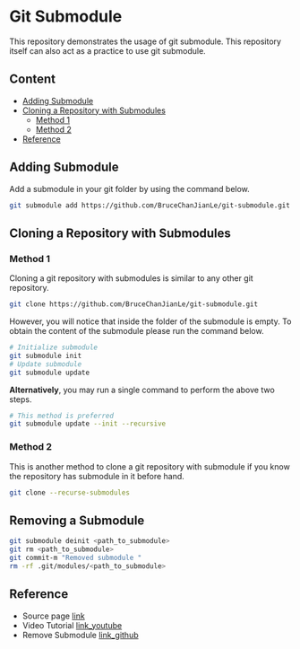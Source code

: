 # Git Submodule

This repository demonstrates the usage of git submodule. This repository itself can also act as a practice to use git submodule.

## Content

- [Adding Submodule](#Adding-Submodule)
- [Cloning a Repository with Submodules](#Cloning-a-Repository-with-Submodules)
  - [Method 1](#Method-1)
  - [Method 2](#Method-2)
- [Reference](#Reference)

## Adding Submodule

Add a submodule in your git folder by using the command below.  
```bash
git submodule add https://github.com/BruceChanJianLe/git-submodule.git
```

## Cloning a Repository with Submodules

### Method 1

Cloning a git repository with submodules is similar to any other git repository.  
```bash
git clone https://github.com/BruceChanJianLe/git-submodule.git
```

However, you will notice that inside the folder of the submodule is empty. To obtain the content of the submodule please run the command below.  
```bash
# Initialize submodule
git submodule init
# Update submodule
git submodule update
```

**Alternatively**, you may run a single command to perform the above two steps.  
```bash
# This method is preferred
git submodule update --init --recursive
```

### Method 2

This is another method to clone a git repository with submodule if you know the repository has submodule in it before hand.  
```bash
git clone --recurse-submodules
```

## Removing a Submodule

```bash
git submodule deinit <path_to_submodule>
git rm <path_to_submodule>
git commit-m "Removed submodule "
rm -rf .git/modules/<path_to_submodule>
```

## Reference

- Source page [link](https://www.git-scm.com/book/en/v2/Git-Tools-Submodules)
- Video Tutorial [link_youtube](https://www.youtube.com/watch?v=gSlXo2iLBro)
- Remove Submodule [link_github](https://gist.github.com/myusuf3/7f645819ded92bda6677)
